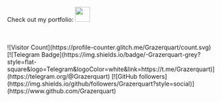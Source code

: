 Check out my portfolio: 
[<img src="https://smorote.com/img/Morote_white_underline.svg" height="35">](https://smorote.com)

<br/>
<br/>
![Visitor Count](https://profile-counter.glitch.me/Grazerquart/count.svg)
<br/>
[![Telegram Badge](https://img.shields.io/badge/-Grazerquart-grey?style=flat-square&logo=Telegram&logoColor=white&link=https://t.me/Grazerquart)](https://telegram.org/@Grazerquart)
[![GitHub followers](https://img.shields.io/github/followers/Grazerquart?style=social)](https://www.github.com/Grazerquart)
